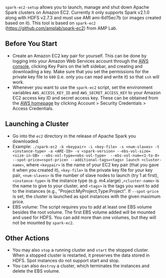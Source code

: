 `spark-ec2-setup` allows you to launch, manage and shut down Apache Spark clusters on Amazon EC2.
Currently it only supports Spark v2.1.0 along with HDFS v2.7.3 and must use AMI ami-6d15ec7b (or images
created based on it). This tool is based on `spark-ec2` (https://github.com/amplab/spark-ec2) from AMP Lab.

## Before You Start

-   Create an Amazon EC2 key pair for yourself. This can be done by
    logging into your Amazon Web Services account through the [AWS
    console](http://aws.amazon.com/console/), clicking Key Pairs on the
    left sidebar, and creating and downloading a key. Make sure that you
    set the permissions for the private key file to `600` (i.e. only you
    can read and write it) so that `ssh` will work.
-   Whenever you want to use the `spark-ec2` script, set the environment
    variables `AWS_ACCESS_KEY_ID` and `AWS_SECRET_ACCESS_KEY` to your
    Amazon EC2 access key ID and secret access key. These can be
    obtained from the [AWS homepage](http://aws.amazon.com/) by clicking
    Account > Security Credentials > Access Credentials.

## Launching a Cluster

-   Go into the `ec2` directory in the release of Apache Spark you downloaded.
-   Example:
    `./spark-ec2 -k <keypair> -i <key-file> -s <num-slaves> -t <instance-type> -a <AMI-ID>
    -v <spark-version> --ebs-vol-size=<size-in-GB> --ebs-vol-type=<ebs-vol-type> 
    --ebs-vol-num=<1-to-8> --spot-price=<spot-price> --additional-tags=<tags> launch <cluster-name>`,
    where `<keypair>` is the name of your EC2 key pair (that you gave it
    when you created it), `<key-file>` is the private key file for your
    key pair, `<num-slaves>` is the number of slave nodes to launch (try
    1 at first), `<instance-type>` is the instance type (e.g. m4.xlarge)
    ,`<cluster-name>` is the name to give to your
    cluster, and `<tags>` is the tags you want to add to the instances (e.g., "Project:MyProject,Type:Project". If `--spot-price` is set, the cluster is launched as spot instances 
    with the given maximum price.
 -  EBS volume:
    The script requires you to add at least one EBS volume besides the root volume. The first EBS volume added
    will be mounted and used for HDFS. You can add more than one volumes, but they will not be mounted by `spark-ec2`.
    
## Other Actions

 - You may also `stop` a running cluster and `start` the stopped cluster. When a stopped cluster is restarted, it preserves
   the data stored in HDFS. Spot instances do not support start and stop.
 - You can also `destroy` a cluster, which terminates the instances and delete the EBS volume.

